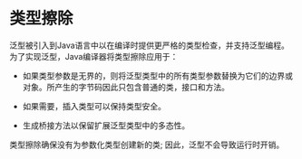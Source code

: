 # 类型擦除

泛型被引入到Java语言中以在编译时提供更严格的类型检查，并支持泛型编程。为了实现泛型，Java编译器将类型擦除应用于：

* 如果类型参数是无界的，则将泛型类型中的所有类型参数替换为它们的边界或对象。所产生的字节码因此只包含普通的类，接口和方法。

* 如果需要，插入类型可以保持类型安全。
* 生成桥接方法以保留扩展泛型类型中的多态性。

类型擦除确保没有为参数化类型创建新的类; 因此，泛型不会导致运行时开销。